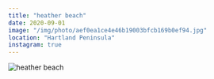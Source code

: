 ```yaml
---
title: "heather beach"
date: 2020-09-01
image: "/img/photo/aef0ea1ce4e46b19003bfcb169b0ef94.jpg"
location: "Hartland Peninsula"
instagram: true
---
```


![heather beach](/img/photo/aef0ea1ce4e46b19003bfcb169b0ef94.jpg)
